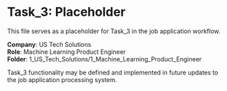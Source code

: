 # Task_3: Placeholder

This file serves as a placeholder for Task_3 in the job application workflow.

**Company**: US Tech Solutions  
**Role**: Machine Learning Product Engineer  
**Folder**: 1_US_Tech_Solutions/1_Machine_Learning_Product_Engineer

Task_3 functionality may be defined and implemented in future updates to the job application processing system. 
